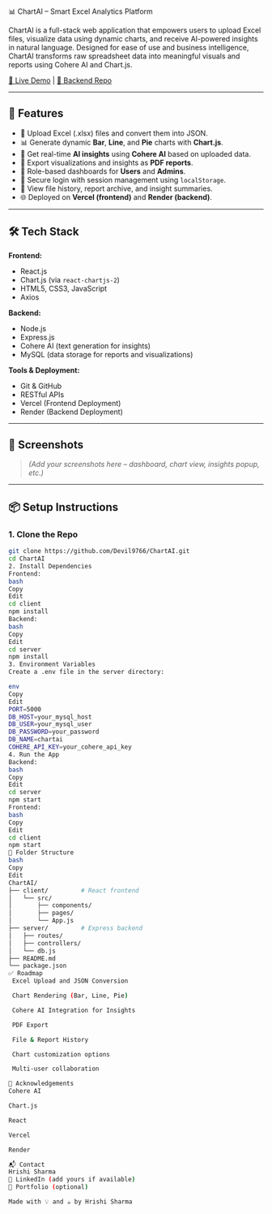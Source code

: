 📊 ChartAI – Smart Excel Analytics Platform

ChartAI is a full-stack web application that empowers users to upload Excel files, visualize data using dynamic charts, and receive AI-powered insights in natural language. Designed for ease of use and business intelligence, ChartAI transforms raw spreadsheet data into meaningful visuals and reports using Cohere AI and Chart.js.

[🔗 Live Demo](https://chart-ai.vercel.app/) | [📂 Backend Repo](https://github.com/Devil9766/ChartAI)

---

## 🚀 Features

- 📁 Upload Excel (.xlsx) files and convert them into JSON.
- 📊 Generate dynamic **Bar**, **Line**, and **Pie** charts with **Chart.js**.
- 🧠 Get real-time **AI insights** using **Cohere AI** based on uploaded data.
- 📄 Export visualizations and insights as **PDF reports**.
- 👤 Role-based dashboards for **Users** and **Admins**.
- 🔐 Secure login with session management using `localStorage`.
- 📜 View file history, report archive, and insight summaries.
- 🌐 Deployed on **Vercel (frontend)** and **Render (backend)**.

---

## 🛠️ Tech Stack

**Frontend:**
- React.js
- Chart.js (via `react-chartjs-2`)
- HTML5, CSS3, JavaScript
- Axios

**Backend:**
- Node.js
- Express.js
- Cohere AI (text generation for insights)
- MySQL (data storage for reports and visualizations)

**Tools & Deployment:**
- Git & GitHub
- RESTful APIs
- Vercel (Frontend Deployment)
- Render (Backend Deployment)

---

## 📸 Screenshots

> *(Add your screenshots here – dashboard, chart view, insights popup, etc.)*

---

## 📦 Setup Instructions

### 1. Clone the Repo

```bash
git clone https://github.com/Devil9766/ChartAI.git
cd ChartAI
2. Install Dependencies
Frontend:
bash
Copy
Edit
cd client
npm install
Backend:
bash
Copy
Edit
cd server
npm install
3. Environment Variables
Create a .env file in the server directory:

env
Copy
Edit
PORT=5000
DB_HOST=your_mysql_host
DB_USER=your_mysql_user
DB_PASSWORD=your_password
DB_NAME=chartai
COHERE_API_KEY=your_cohere_api_key
4. Run the App
Backend:
bash
Copy
Edit
cd server
npm start
Frontend:
bash
Copy
Edit
cd client
npm start
📁 Folder Structure
bash
Copy
Edit
ChartAI/
├── client/         # React frontend
│   └── src/
│       ├── components/
│       ├── pages/
│       └── App.js
├── server/         # Express backend
│   ├── routes/
│   ├── controllers/
│   └── db.js
├── README.md
└── package.json
✅ Roadmap
 Excel Upload and JSON Conversion

 Chart Rendering (Bar, Line, Pie)

 Cohere AI Integration for Insights

 PDF Export

 File & Report History

 Chart customization options

 Multi-user collaboration

🙌 Acknowledgements
Cohere AI

Chart.js

React

Vercel

Render

📬 Contact
Hrishi Sharma
📧 LinkedIn (add yours if available)
📁 Portfolio (optional)

Made with 💡 and ☕ by Hrishi Sharma
